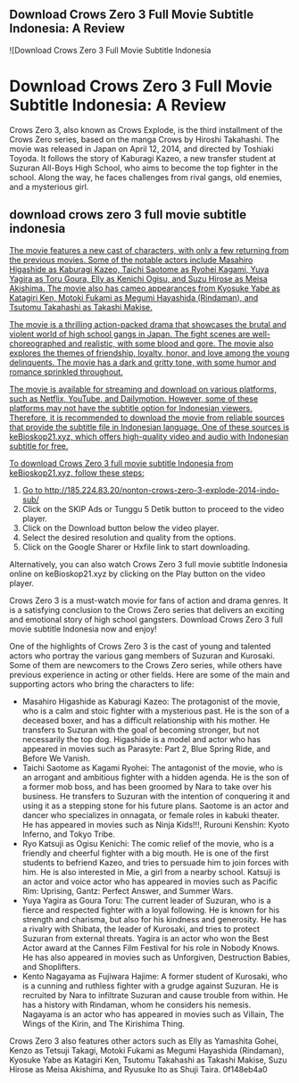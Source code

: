 ## Download Crows Zero 3 Full Movie Subtitle Indonesia: A Review

 
![Download Crows Zero 3 Full Movie Subtitle Indonesia 
<h1>Download Crows Zero 3 Full Movie Subtitle Indonesia: A Review</h1>
<p>Crows Zero 3, also known as Crows Explode, is the third installment of the Crows Zero series, based on the manga Crows by Hiroshi Takahashi. The movie was released in Japan on April 12, 2014, and directed by Toshiaki Toyoda. It follows the story of Kaburagi Kazeo, a new transfer student at Suzuran All-Boys High School, who aims to become the top fighter in the school. Along the way, he faces challenges from rival gangs, old enemies, and a mysterious girl.</p>
<h2>download crows zero 3 full movie subtitle indonesia</h2>
<p><a href=](https://encrypted-tbn1.gstatic.com/images?q=tbn:ANd9GcQVrLEe8lJDmdZTkuRts4AIVnIKL_ycUnnEdgEfng3S48NXdF2k_HGwBvc)**Download Zip**
 
The movie features a new cast of characters, with only a few returning from the previous movies. Some of the notable actors include Masahiro Higashide as Kaburagi Kazeo, Taichi Saotome as Ryohei Kagami, Yuya Yagira as Toru Goura, Elly as Kenichi Ogisu, and Suzu Hirose as Meisa Akishima. The movie also has cameo appearances from Kyosuke Yabe as Katagiri Ken, Motoki Fukami as Megumi Hayashida (Rindaman), and Tsutomu Takahashi as Takashi Makise.
 
The movie is a thrilling action-packed drama that showcases the brutal and violent world of high school gangs in Japan. The fight scenes are well-choreographed and realistic, with some blood and gore. The movie also explores the themes of friendship, loyalty, honor, and love among the young delinquents. The movie has a dark and gritty tone, with some humor and romance sprinkled throughout.
 
The movie is available for streaming and download on various platforms, such as Netflix, YouTube, and Dailymotion. However, some of these platforms may not have the subtitle option for Indonesian viewers. Therefore, it is recommended to download the movie from reliable sources that provide the subtitle file in Indonesian language. One of these sources is keBioskop21.xyz, which offers high-quality video and audio with Indonesian subtitle for free.
 
To download Crows Zero 3 full movie subtitle Indonesia from keBioskop21.xyz, follow these steps:
 
1. Go to http://185.224.83.20/nonton-crows-zero-3-explode-2014-indo-sub/
2. Click on the SKIP Ads or Tunggu 5 Detik button to proceed to the video player.
3. Click on the Download button below the video player.
4. Select the desired resolution and quality from the options.
5. Click on the Google Sharer or Hxfile link to start downloading.

Alternatively, you can also watch Crows Zero 3 full movie subtitle Indonesia online on keBioskop21.xyz by clicking on the Play button on the video player.
 
Crows Zero 3 is a must-watch movie for fans of action and drama genres. It is a satisfying conclusion to the Crows Zero series that delivers an exciting and emotional story of high school gangsters. Download Crows Zero 3 full movie subtitle Indonesia now and enjoy!
  
One of the highlights of Crows Zero 3 is the cast of young and talented actors who portray the various gang members of Suzuran and Kurosaki. Some of them are newcomers to the Crows Zero series, while others have previous experience in acting or other fields. Here are some of the main and supporting actors who bring the characters to life:

- Masahiro Higashide as Kaburagi Kazeo: The protagonist of the movie, who is a calm and stoic fighter with a mysterious past. He is the son of a deceased boxer, and has a difficult relationship with his mother. He transfers to Suzuran with the goal of becoming stronger, but not necessarily the top dog. Higashide is a model and actor who has appeared in movies such as Parasyte: Part 2, Blue Spring Ride, and Before We Vanish.
- Taichi Saotome as Kagami Ryohei: The antagonist of the movie, who is an arrogant and ambitious fighter with a hidden agenda. He is the son of a former mob boss, and has been groomed by Nara to take over his business. He transfers to Suzuran with the intention of conquering it and using it as a stepping stone for his future plans. Saotome is an actor and dancer who specializes in onnagata, or female roles in kabuki theater. He has appeared in movies such as Ninja Kids!!!, Rurouni Kenshin: Kyoto Inferno, and Tokyo Tribe.
- Ryo Katsuji as Ogisu Kenichi: The comic relief of the movie, who is a friendly and cheerful fighter with a big mouth. He is one of the first students to befriend Kazeo, and tries to persuade him to join forces with him. He is also interested in Mie, a girl from a nearby school. Katsuji is an actor and voice actor who has appeared in movies such as Pacific Rim: Uprising, Gantz: Perfect Answer, and Summer Wars.
- Yuya Yagira as Goura Toru: The current leader of Suzuran, who is a fierce and respected fighter with a loyal following. He is known for his strength and charisma, but also for his kindness and generosity. He has a rivalry with Shibata, the leader of Kurosaki, and tries to protect Suzuran from external threats. Yagira is an actor who won the Best Actor award at the Cannes Film Festival for his role in Nobody Knows. He has also appeared in movies such as Unforgiven, Destruction Babies, and Shoplifters.
- Kento Nagayama as Fujiwara Hajime: A former student of Kurosaki, who is a cunning and ruthless fighter with a grudge against Suzuran. He is recruited by Nara to infiltrate Suzuran and cause trouble from within. He has a history with Rindaman, whom he considers his nemesis. Nagayama is an actor who has appeared in movies such as Villain, The Wings of the Kirin, and The Kirishima Thing.

Crows Zero 3 also features other actors such as Elly as Yamashita Gohei, Kenzo as Tetsuji Takagi, Motoki Fukami as Megumi Hayashida (Rindaman), Kyosuke Yabe as Katagiri Ken, Tsutomu Takahashi as Takashi Makise, Suzu Hirose as Meisa Akishima, and Ryusuke Ito as Shuji Taira.
 0f148eb4a0
